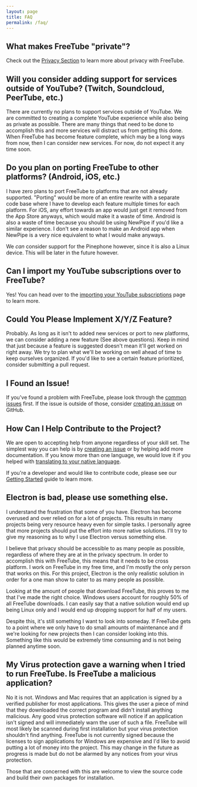 ```yaml
---
layout: page
title: FAQ
permalink: /faq/
---
```


## What makes FreeTube "private"?
Check out the [Privacy Section](/usage/privacy) to learn more about privacy with FreeTube.

## Will you consider adding support for services outside of YouTube? (Twitch, Soundcloud, PeerTube, etc.)
There are currently no plans to support services outside of YouTube. We are committed to creating a complete YouTube experience while also being as private as possible. There are many things that need to be done to accomplish this and more services will distract us from getting this done. When FreeTube has become feature complete, which may be a long ways from now, then I can consider new services.  For now, do not expect it any time soon.

## Do you plan on porting FreeTube to other platforms? (Android, iOS, etc.)
I have zero plans to port FreeTube to platforms that are not already supported. "Porting" would be more of an entire rewrite with a separate code base where I have to develop each feature multiple times for each platform. For iOS, any effort towards an app would just get it removed from the App Store anyways, which would make it a waste of time. Android is also a waste of time because you should be using NewPipe if you'd like a similar experience. I don't see a reason to make an Android app when NewPipe is a very nice equivalent to what I would make anyways.

We _can_ consider support for the Pinephone however, since it is also a Linux device. This will be later in the future however.

## Can I import my YouTube subscriptions over to FreeTube?
Yes! You can head over to the [importing your YouTube subscriptions](/usage/importing-subscriptions) page to learn more.

## Could You Please Implement X/Y/Z Feature?

Probably. As long as it isn't to added new services or port to new platforms, we can consider adding a new feature (See above questions). Keep in mind that just because a feature is suggested doesn't mean it'll get worked on right away. We try to plan what we'll be working on well ahead of time to keep ourselves organized. If you'd like to see a certain feature prioritized, consider submitting a pull request.

## I Found an Issue!

If you've found a problem with FreeTube, please look through the [common issues](/usage/common-issues) first. If the issue is outside of those, consider [creating an issue](community/creating-an-issue) on GitHub.

## How Can I Help Contribute to the Project?

We are open to accepting help from anyone regardless of your skill set. The simplest way you can help is by [creating an issue](/community/creating-an-issue) or by helping add more documentation. If you know more than one language, we would love it if you helped with [translating to your native language](/community/translations).

If you're a developer and would like to contribute code, please see our [Getting Started](/development/getting-started) guide to learn more.

## Electron is bad, please use something else.
I understand the frustration that some of you have.  Electron has become overused and over relied on for a lot of projects.  This results in many projects being very resource heavy even for simple tasks.  I personally agree that more projects should put the effort into more native solutions.  I'll try to give my reasoning as to why I use Electron versus something else.

I believe that privacy should be accessible to as many people as possible, regardless of where they are at in the privacy spectrum. In order to accomplish this with FreeTube, this means that it needs to be cross platform.  I work on FreeTube in my free time, and I'm mostly the only person that works on this.  For this project, Electron is the only realistic solution in order for a one man show to cater to as many people as possible.

Looking at the amount of people that download FreeTube, this proves to me that I've made the right choice.  Windows users account for roughly 50% of all FreeTube downloads.  I can easily say that a native solution would end up being Linux only and I would end up dropping support for half of my users.

Despite this, it's still something I want to look into someday.  If FreeTube gets to a point where we only have to do small amounts of maintenance and if we're looking for new projects then I can consider looking into this.  Something like this would be extremely time consuming and is not being planned anytime soon.

## My Virus protection gave a warning when I tried to run FreeTube.  Is FreeTube a malicious application?
No it is not.  Windows and Mac requires that an application is signed by a verified publisher for most applications.  This gives the user a piece of mind that they downloaded the correct program and didn't install anything malicious.  Any good virus protection software will notice if an application isn't signed and will immediately warn the user of such a file.  FreeTube will most likely be scanned during first installation but your virus protection shouldn't find anything.  FreeTube is not currently signed because the licenses to sign applications for Windows are expensive and I'd like to avoid putting a lot of money into the project.  This may change in the future as progress is made but do not be alarmed by any notices from your virus protection.

Those that are concerned with this are welcome to view the source code and build their own packages for installation.

